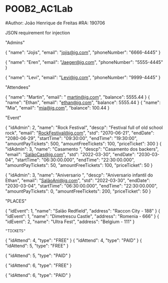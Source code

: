 # POOB2_AC1Lab
#Author:  João Henrique de Freitas 
#RA: 190706 

JSON requirement for injection <POST>
    
"Admins"

{ 
    "name": "Jojis",
    "email": "jojis@ig.com", 
    "phoneNumber": "6666-4445"
}

{ 
    "name": "Eren",
    "email": "Jaeger@ig.com", 
    "phoneNumber": "5555-4445"
}

{ 
    "name": "Levi",
    "email": "Levi@ig.com", 
    "phoneNumber": "9999-4445"
}

"Attendees"

{ 
    "name": "Martin",
    "email": " martin@ig.com", 
    "balance": 5555.44
}
{ 
    "name": "Ethan",
    "email": "ethan@ig.com", 
    "balance": 5555.44
}
{ 
    "name": "Mia",
    "email": "mia@ig.com", 
    "balance": 100.44
}

"Event"

{ 
    "idAdmin": 2,
    "name": "Rock Festival",
    "descp": "Festival full of old school rock",
    "email": "RockFestival@ig.com",
    "std": "2070-06-21",
    "endDate": "2080-06-29",
    "startTime": "09:30:00",
    "endTime":  "19:30:00",
    "amountPayTickets": 500,
    "amountFreeTickets": 100,
    "priceTicket": 300
}
{
    "idAdmin": 3,
    "name": "Casamento ",
    "descp": "Casamento dos backers",
    "email": "SalãoCas@ig.com",
    "std": "2022-03-30",
    "endDate": "2030-03-04",
    "startTime": "06:30:00.000",
    "endTime":  "22:30:00.000",
    "amountPayTickets": 50,
    "amountFreeTickets": 100,
    "priceTicket": 50
}

{
    "idAdmin": 3,
    "name": "Aniversario ",
    "descp": "Aniversario infantil do Ethan",
    "email": "SalãoAni@ig.com",
    "std": "2022-03-30",
    "endDate": "2030-03-04",
    "startTime": "06:30:00.000",
    "endTime":  "22:30:00.000",
    "amountPayTickets": 0,
    "amountFreeTickets": 200,
    "priceTicket": 50
}

"PLACES"

{
    "idEvent": 1,
    "name": "Salão Redfield",
    "address": "Raccon City - 188"
}
{
    "idEvent": 1,
    "name": "Dimetrescu Castle",
    "address": "Romenia - 666"
}
{
    "idEvent": 2,
    "name": "Ultra Fest",
    "address": "Belgium - 111" 
}

    "TICKETS"
{
    "idAttend": 4,
    "type": "FREE"
}
{
    "idAttend": 4,
    "type": "PAID"
}
{
    "idAttend": 5,
    "type": "FREE"
}
    
{
    "idAttend": 5,
    "type": "PAID"
}
    
{
    "idAttend": 6,
    "type": "FREE"
}
    
{
    "idAttend": 6,
    "type": "PAID"
}
